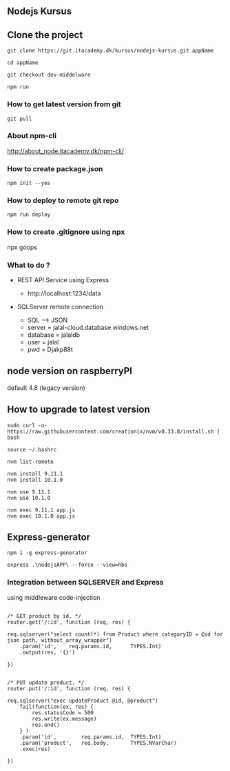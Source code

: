 ## Nodejs Kursus


## Clone the project

```
git clone https://git.itacademy.dk/kursus/nodejs-kursus.git appName

cd appName

git checkout dev-middelware

npm run  

```

### How to get latest version from git

```
git pull 

```



### About npm-cli 

http://about_node.itacademy.dk/npm-cli/



### How to create package.json 

```
npm init --yes

```


### How to deploy to remote git repo 

```
npm run deploy
```


### How to create .gitignore using npx

npx goops

 

### What to do ? 

* REST API Service using Express
	* http://localhost:1234/data

* SQLServer remote connection 

	* SQL --> JSON 
	* server 	= jalal-cloud.database.windows.net
	* database  = jalaldb
	* user      = jalal
	* pwd       = Djakp88t



## node version on raspberryPI
default 4.8 (legacy version)

## How to upgrade to latest version  

```
sudo curl -o- https://raw.githubusercontent.com/creationix/nvm/v0.33.8/install.sh | bash

source ~/.bashrc

nvm list-remote

nvm install 9.11.1
nvm install 10.1.0

nvm use 9.11.1
nvm use 10.1.0

nvm exec 9.11.1 app.js
nvm exec 10.1.0 app.js

```	



## Express-generator

```
npm i -g express-generator

express .\nodejsAPP\ --force --view=hbs

```


### Integration between SQLSERVER and Express

using middleware code-injection

```

/* GET product by id. */
router.get('/:id', function (req, res) {
    
req.sqlserver("select count(*) from Product where categoryID = @id for json path, without_array_wrapper")
    .param('id',    req.params.id,      TYPES.Int)
    .output(res, '{}')
 
})


/* PUT update product. */
router.put('/:id', function (req, res) {
    
req.sqlserver("exec updateProduct @id, @product")
    fail(function(ex, res) { 
        res.statusCode = 500   
        res.write(ex.message)
        res.end()
    } )
    .param('id',        req.params.id,  TYPES.Int)
    .param('product',   req.body,       TYPES.NVarChar)
    .exec(res)
 
})

```

